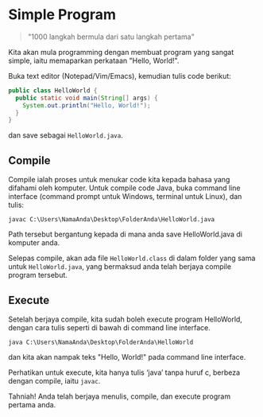 # Simple Program

> "1000 langkah bermula dari satu langkah pertama"

Kita akan mula programming dengan membuat program yang sangat simple,
iaitu memaparkan perkataan "Hello, World!".

Buka text editor (Notepad/Vim/Emacs), kemudian tulis code
berikut:

```java
public class HelloWorld {
  public static void main(String[] args) {
    System.out.println("Hello, World!");
  }
}
```

dan save sebagai `HelloWorld.java`.

## Compile

Compile ialah proses untuk menukar code kita kepada bahasa yang difahami
oleh komputer. Untuk compile code Java, buka command line interface
(command prompt untuk Windows, terminal untuk Linux), dan tulis:

```
javac C:\Users\NamaAnda\Desktop\FolderAnda\HelloWorld.java
```

Path tersebut bergantung kepada di mana anda save HelloWorld.java di
komputer anda.

Selepas compile, akan ada file `HelloWorld.class` di dalam folder yang
sama untuk `HelloWorld.java`, yang bermaksud anda telah berjaya compile
program tersebut.

## Execute

Setelah berjaya compile, kita sudah boleh execute program HelloWorld,
dengan cara tulis seperti di bawah di command line interface.

```
java C:\Users\NamaAnda\Desktop\FolderAnda\HelloWorld
```

dan kita akan nampak teks "Hello, World!" pada command line interface.

Perhatikan untuk execute, kita hanya tulis ‘java’ tanpa huruf c, berbeza
dengan compile, iaitu `javac`.

Tahniah! Anda telah berjaya menulis, compile, dan execute program
pertama anda.
